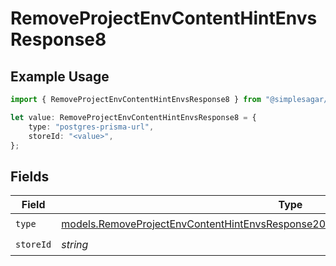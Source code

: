 # RemoveProjectEnvContentHintEnvsResponse8

## Example Usage

```typescript
import { RemoveProjectEnvContentHintEnvsResponse8 } from "@simplesagar/vercel/models/removeprojectenvop.js";

let value: RemoveProjectEnvContentHintEnvsResponse8 = {
    type: "postgres-prisma-url",
    storeId: "<value>",
};
```

## Fields

| Field                                                                                                                                                                          | Type                                                                                                                                                                           | Required                                                                                                                                                                       | Description                                                                                                                                                                    |
| ------------------------------------------------------------------------------------------------------------------------------------------------------------------------------ | ------------------------------------------------------------------------------------------------------------------------------------------------------------------------------ | ------------------------------------------------------------------------------------------------------------------------------------------------------------------------------ | ------------------------------------------------------------------------------------------------------------------------------------------------------------------------------ |
| `type`                                                                                                                                                                         | [models.RemoveProjectEnvContentHintEnvsResponse200ApplicationJSONResponseBody38Type](../models/removeprojectenvcontenthintenvsresponse200applicationjsonresponsebody38type.md) | :heavy_check_mark:                                                                                                                                                             | N/A                                                                                                                                                                            |
| `storeId`                                                                                                                                                                      | *string*                                                                                                                                                                       | :heavy_check_mark:                                                                                                                                                             | N/A                                                                                                                                                                            |